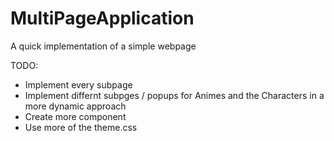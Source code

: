 # MultiPageApplication

A quick implementation of a simple webpage

TODO:

- Implement every subpage
- Implement differnt subpges / popups for Animes and the Characters in a more dynamic approach
- Create more component
- Use more of the theme.css
